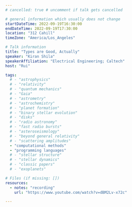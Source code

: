 ```yaml
---
# cancelled: true # uncomment if talk gets cancelled

# general information which usually does not change
startDateTime: 2022-09-19T16:30:00
endDateTime: 2022-09-19T17:30:00
location: "312 Cahill"
timeZone: "America/Los_Angeles"

# Talk information
title: "Types are Good, Actually"
speaker: "Kiran Shila"
speakerAffiliation: "Electrical Engineering; Caltech"
host: "Rui"

tags:
  # - "astrophysics"
  # - "relativity"
  # - "quantum mechanics"
  # - "Gaia"
  # - "astrometry"
  # - "astrochemistry"
  # - "planet formation"
  # - "binary stellar evolution"
  # - "disks"
  # - "radio astronomy"
  # - "fast radio bursts"
  # - "asteroseismology"
  # - "beyond general relativity"
  # - "scattering amplitudes"
  - "computational methods"
  - "programming languages"
  # - "stellar structure"
  # - "stellar dynamics"
  # - "classic papers"
  # - "exoplanets"

# Files (if missing: [])
resources:
  - notes: "recording"
    url: "https://www.youtube.com/watch?v=dBM2Lv-x72c"

---
```



